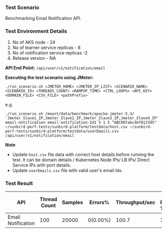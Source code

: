 ### Test Scenario

Benchmarking Email Notification API.


### Test Environment Details
1. No of AKS node - 24
2. No of learner service replicas - 8
3. No of notification service replicas -2 
4. Release version - NA


**API End Point:** 
`/api/user/v1/notification/email`


**Executing the test scenario using JMeter:**

```./run_scenario.sh <JMETER_HOME> <JMETER_IP_LIST> <SCENARIO_NAME> <SCENARIO_ID> <THREADS_COUNT> <RAMPUP_TIME> <CTRL_LOOPS> <API_KEY> <DOMAIN_FILE> <CSV_FILE> <pathPrefix>```


e.g. 

```./run_scenario.sh /mount/data/benchmark/apache-jmeter-5.3/ 'Jmeter_Slave1_IP,Jmeter_Slave2_IP,Jmeter_Slave3_IP,Jmeter_Slave4_IP' email-notification email-notification-Id1 5 1 5 "ABCDEFabcdef012345" ~/sunbird-perf-tests/sunbird-platform/testdata/host.csv ~/sunbird-perf-tests/sunbird-platform/testdata/userEmails.csv /api/user/v1/notification/email```



**Note**
- Update `host.csv` file data with correct host details before running the test. It can be domain details / Kubernetes Node IPs/ LB IPs/ Direct Service IPs with port details.
- Update `userEmails.csv` file with valid user's email Ids.


### Test Result

| API                | Thread Count  | Samples  | Errors%   |Throughput/sec|Avg Resp Time| 95th pct| 99th pct |
| ------------------ | ------------- | -------- | --------- |--------------|-------------|---------|----------|
| Email Notification | 100           | 20000    | 0(0.00%)  | 100.7        | 779         | 3132.9  | 3677     |
